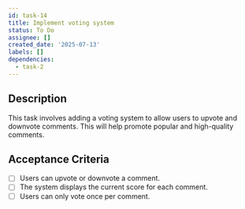 ```yaml
---
id: task-14
title: Implement voting system
status: To Do
assignee: []
created_date: '2025-07-13'
labels: []
dependencies:
  - task-2
---
```


## Description

This task involves adding a voting system to allow users to upvote and downvote comments. This will help promote popular and high-quality comments.

## Acceptance Criteria

- [ ] Users can upvote or downvote a comment.
- [ ] The system displays the current score for each comment.
- [ ] Users can only vote once per comment.

